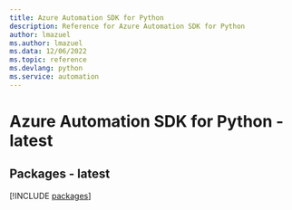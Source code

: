 ```yaml
---
title: Azure Automation SDK for Python
description: Reference for Azure Automation SDK for Python
author: lmazuel
ms.author: lmazuel
ms.data: 12/06/2022
ms.topic: reference
ms.devlang: python
ms.service: automation
---
```

# Azure Automation SDK for Python - latest
## Packages - latest
[!INCLUDE [packages](automation-index.md)]
